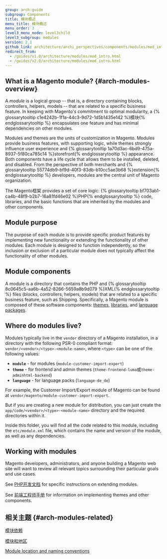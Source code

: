 ```yaml
---
group: arch-guide
subgroup: Components
title: 模块概述
menu_title: 模块概述
menu_order: 3
level3_menu_node: level3child
level3_subgroup: modules
version: 2.1
github_link: architecture/archi_perspectives/components/modules/mod_intro.md
redirect_from:
  - /guides/v1.0/architecture/modules/mod_intro.html
  - /guides/v2.0/architecture/modules/mod_intro.html
---
```


## What is a Magento module? {#arch-modules-overview}

A <i>module</i> is a logical group -- that is, a directory containing blocks, controllers, helpers, models -- that are related to a specific business feature. In keeping with Magento's commitment to optimal modularity, a {% glossarytooltip c1e4242b-1f1a-44c3-9d72-1d5b1435e142 %}模块{% endglossarytooltip %} encapsulates one feature and has minimal dependencies on other modules.

Modules and themes are the units of customization in Magento. Modules provide business features, with supporting logic,  while themes strongly influence user experience and {% glossarytooltip 1a70d3ac-6bd9-475a-8937-5f80ca785c14 %}storefront{% endglossarytooltip %} appearance. Both components have a life cycle that allows them to be installed, deleted, and disabled. From the perspective of both merchants and {% glossarytooltip 55774db9-bf9d-40f3-83db-b10cc5ae3b68 %}extension{% endglossarytooltip %} developers, modules are the central unit of Magento organization.

The Magento框架 provides a set of core logic: {% glossarytooltip bf703ab1-ca4b-48f9-b2b7-16a81fd46e02 %}PHP{% endglossarytooltip %} code, libraries, and the basic functions that are inherited by the modules and other components.

## Module purpose

The purpose of each module is to provide specific product features by implementing new functionality or extending the functionality of other modules. Each module is designed to function independently, so the inclusion or exclusion of a particular module does not typically affect the functionality of other modules.

## Module components

A module is a directory that contains the PHP and {% glossarytooltip 8c0645c5-aa6b-4a52-8266-5659a8b9d079 %}XML{% endglossarytooltip %} files (blocks, controllers, helpers, models) that are related to a specific business feature, such as Shipping. Specifically, a Magento module is composed of these software components: <a href="{{ page.baseurl }}/frontend-dev-guide/themes/theme-overview.html">themes</a>, <a href="{{ page.baseurl }}/architecture/archi_perspectives/third-party-libs.html">libraries</a>, and <a href="{{ page.baseurl }}/frontend-dev-guide/translations/xlate.html#m2devgde-xlate-languagepack">language packages</a>.

## Where do modules live?

Modules typically live in the `vendor` directory of a Magento installation, in a directory with the following PSR-0 compliant format: `vendor/<vendor>/<type>-<module-name>`, where `<type>` can be one of the following values:
 - **`module`** - for modules (`module-customer-import-export`)
 - **`theme`** - for frontend and admin themes (`theme-frontend-luma`或`theme-adminhtml-backend`)
 - **`language`** - for language packs (`language-de_de`)

For example, the Customer Import/Export module of Magento can be found at `vendor/magento/module-customer-import-export`.

But if you are creating a new module for distribution, you can just create the `app/code/<vendor>/<type>-<module-name>` directory and the required directories within it.

Inside this folder, you will find all the code related to this module, including the `etc/module.xml` file, which contains the name and version of the module, as well as any dependencies.

## Working with modules

Magento developers, administrators, and anyone building a Magento web site will want to review all relevant topics surrounding their particular goals and use cases.

See <a href="{{ page.baseurl }}/extension-dev-guide/bk-extension-dev-guide.html">PHP开发文档</a> for specific instructions on extending modules.

See
<a href="{{ page.baseurl }}/frontend-dev-guide/bk-frontend-dev-guide.html">前端工程师手册</a> for information on implementing themes and other components.

## 相关主题 {#arch-modules-related}

<a href="{{ page.baseurl }}/architecture/archi_perspectives/components/modules/mod_depend.html">模块依赖</a>

<a href="{{ page.baseurl }}/architecture/archi_perspectives/components/modules/mod_and_areas.html">模块和地区</a>

<a href="{{ page.baseurl }}/architecture/archi_perspectives/components/modules/mod_conventions.html">Module location and naming conventions</a>
